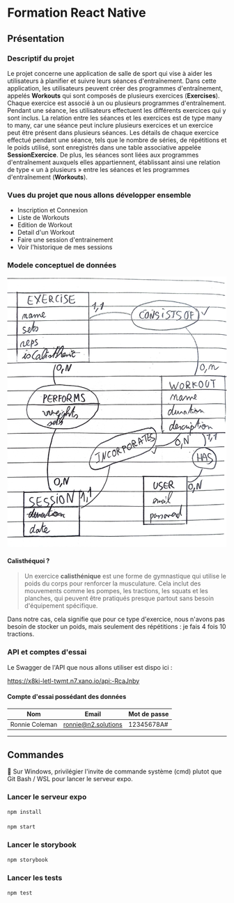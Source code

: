 # Formation React Native

## Présentation

### Descriptif du projet

Le projet concerne une application de salle de sport qui vise à aider les utilisateurs à planifier et suivre leurs séances d'entraînement. Dans cette application, les utilisateurs peuvent créer des programmes d'entraînement, appelés **Workouts** qui sont composés de plusieurs exercices (**Exercises**).
Chaque exercice est associé à un ou plusieurs programmes d'entraînement. Pendant une séance, les utilisateurs effectuent les différents exercices qui y sont inclus. La relation entre les séances et les exercices est de type many to many, car une séance peut inclure plusieurs exercices et un exercice peut être présent dans plusieurs séances.
Les détails de chaque exercice effectué pendant une séance, tels que le nombre de séries, de répétitions et le poids utilisé, sont enregistrés dans une table associative appelée **SessionExercice**. De plus, les séances sont liées aux programmes d'entraînement auxquels elles appartiennent, établissant ainsi une relation de type « un à plusieurs » entre les séances et les programmes d'entraînement (**Workouts**).

### Vues du projet que nous allons développer ensemble

- Inscription et Connexion
- Liste de Workouts
- Edition de Workout
- Detail d'un Workout
- Faire une session d'entrainement
- Voir l'historique de mes sessions

### Modele conceptuel de données

![Modele Conceptuel de Données](mcd.jpg)

#### Calisthéquoi ?

> Un exercice **calisthénique** est une forme de gymnastique qui utilise le poids du corps pour renforcer la musculature. Cela inclut des mouvements comme les pompes, les tractions, les squats et les planches, qui peuvent être pratiqués presque partout sans besoin d'équipement spécifique.

Dans notre cas, cela signifie que pour ce type d'exercice, nous n'avons pas besoin de stocker un poids, mais seulement des répétitions : je fais 4 fois 10 tractions.

### API et comptes d'essai

Le Swagger de l'API que nous allons utiliser est dispo ici :

https://x8ki-letl-twmt.n7.xano.io/api:-RcaJnby

#### Compte d'essai possédant des données

| Nom            | Email               | Mot de passe |
| -------------- | ------------------- | ------------ |
| Ronnie Coleman | ronnie@n2.solutions | 12345678A#   |

---

## Commandes

🚨 Sur Windows, privilégier l'invite de commande système (cmd) plutot que Git Bash / WSL pour lancer le serveur expo.

### Lancer le serveur expo

```bash
npm install

npm start
```

### Lancer le storybook

```bash
npm storybook
```

### Lancer les tests

```bash
npm test
```
